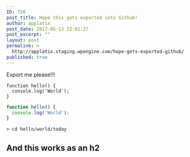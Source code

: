 ```yaml
---
ID: 726
post_title: Hope this gets exported into Github!
author: applatix
post_date: 2017-06-13 22:01:27
post_excerpt: ""
layout: post
permalink: >
  http://applatix.staging.wpengine.com/hope-gets-exported-github/
published: true
---
```

<p>Export me please!!!</p>

~~~~
function hello() {
  console.log('World');
}
~~~~

```javascript
function hello() {
  console.log('World');
}
```

```
> cd hello/world/today
```

<h2>And this works as an h2</h2>
